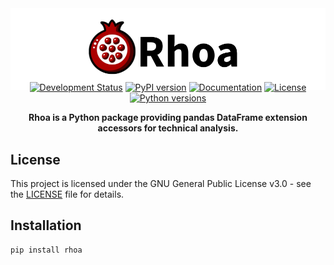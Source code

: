 <div align="center">
  <img src="media/logo.png" alt="Rhoa Logo" width="960" style="margin-bottom: -30px;"/>

  [![Development Status](https://img.shields.io/badge/status-pre--alpha-red)](https://github.com/nainajnahO/Rhoa)
  [![PyPI version](https://img.shields.io/pypi/v/rhoa)](https://pypi.org/project/rhoa/)
  [![Documentation](https://img.shields.io/badge/docs-available-brightgreen)](https://nainajnaho.github.io/Rhoa/)
  [![License](https://img.shields.io/pypi/l/rhoa)](https://github.com/nainajnahO/Rhoa/blob/main/LICENSE)
  [![Python versions](https://img.shields.io/pypi/pyversions/rhoa)](https://pypi.org/project/rhoa/)

  **Rhoa is a Python package providing pandas DataFrame extension accessors for technical analysis.**
</div>

## License

This project is licensed under the GNU General Public License v3.0 - see the [LICENSE](LICENSE) file for details.

## Installation

```bash
pip install rhoa
```
